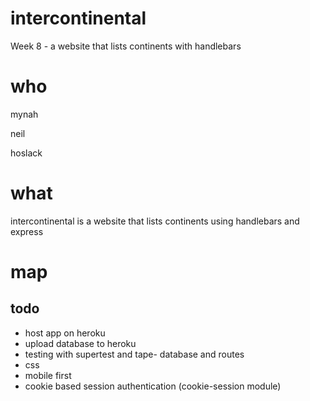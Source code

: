 # intercontinental
Week 8 - a website that lists continents with handlebars

# who

mynah

neil

hoslack

# what

intercontinental is a website that lists continents using handlebars and express

# map 

## todo
* host app on heroku
* upload database to heroku
* testing with supertest and tape- database and routes
* css
* mobile first
* cookie based session authentication (cookie-session module)

